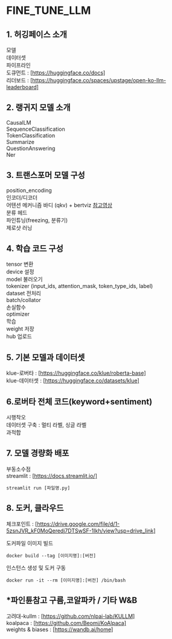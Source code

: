 # FINE_TUNE_LLM

## 1. 허깅페이스 소개
모델  
데이터셋  
파이프라인  
도큐먼트 : [https://huggingface.co/docs]  
리더보드 : [https://huggingface.co/spaces/upstage/open-ko-llm-leaderboard]  

## 2. 랭귀지 모델 소개
CausalLM  
SequenceClassification  
TokenClassification  
Summarize  
QuestionAnswering  
Ner  

## 3. 트랜스포머 모델 구성
position_encoding  
인코더/디코더  
어텐션 메커니즘 바디 (qkv) + bertviz [참고영상](https://youtu.be/MJYBdTCwxDY?si=Rkhm3G1Ff9ZzjX68)  
분류 헤드  
파인튜닝(freezing, 분류기)  
제로샷 러닝  

## 4. 학습 코드 구성
tensor 변환  
device 설정  
model 불러오기  
tokenizer (input_ids, attention_mask, token_type_ids, label)   
dataset 전처리  
batch/collator  
손실함수  
optimizer  
학습  
weight 저장  
hub 업로드  

## 5. 기본 모델과 데이터셋
klue-로버타 : [https://huggingface.co/klue/roberta-base]  
klue-데이터셋 : [https://huggingface.co/datasets/klue]  

## 6.로버타 전체 코드(keyword+sentiment)
시행착오  
데이터셋 구축 : 멀티 라벨, 싱글 라벨  
과적합  

## 7. 모델 경량화 배포
부동소수점  
streamlit : [https://docs.streamlit.io/]  
```
streamlit run [파일명.py]
```

## 8. 도커, 클라우드
체크포인트 : [https://drive.google.com/file/d/1-5zsnJVR_kF0MoQeredj7DTSwSF-1Ikh/view?usp=drive_link]  
  
도커파일 이미지 빌드  
```
docker build --tag [이미지명]:[버전]
```
인스턴스 생성 및 도커 구동
```
docker run -it --rm [이미지명]:[버전] /bin/bash
```

## *파인튠참고 구름,코알파카 / 기타 W&B
고려대-kullm : [https://github.com/nlpai-lab/KULLM]  
koalpaca : [https://github.com/Beomi/KoAlpaca]  
weights & biases : [https://wandb.ai/home]  
